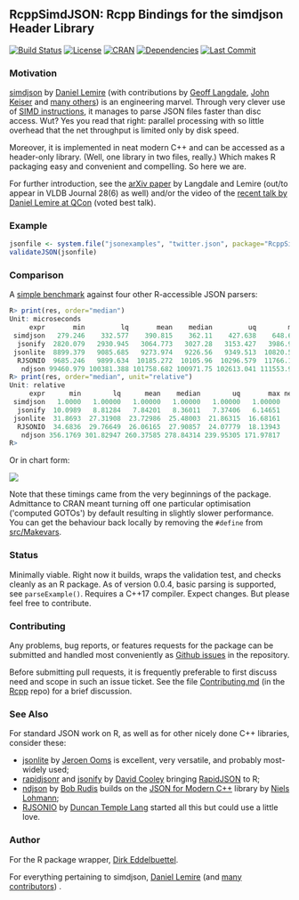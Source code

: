 ## RcppSimdJSON: Rcpp Bindings for the simdjson Header Library

[![Build Status](https://travis-ci.org/eddelbuettel/rcppsimdjson.svg)](https://travis-ci.org/eddelbuettel/rcppsimdjson)
[![License](https://eddelbuettel.github.io/badges/GPL2+.svg)](http://www.gnu.org/licenses/gpl-2.0.html)
[![CRAN](http://www.r-pkg.org/badges/version/RcppSimdJson)](https://cran.r-project.org/package=RcppSimdJson)
[![Dependencies](https://tinyverse.netlify.com/badge/RcppSimdJson)](https://cran.r-project.org/package=RcppSimdJson)
[![Last Commit](https://img.shields.io/github/last-commit/eddelbuettel/rcppsimdjson)](https://github.com/eddelbuettel/rcppsimdjson)

### Motivation

[simdjson](https://github.com/lemire/simdjson) by [Daniel Lemire](https://lemire.me/en/) (with contributions by [Geoff
Langdale](https://twitter.com/geofflangdale),  [John Keiser](https://github.com/jkeiser) and  [many others](https://github.com/lemire/simdjson/graphs/contributors)) is an
engineering marvel.  Through very clever use of [SIMD instructions](https://en.wikipedia.org/wiki/SIMD),
it manages to parse JSON files faster than disc access. Wut? Yes you read that right: parallel
processing with so little overhead that the net throughput is limited only by disk speed.

Moreover, it is implemented in neat modern C++ and can be accessed as a header-only library. (Well,
one library in two files, really.)  Which makes R packaging easy and convenient and compelling. So
here we are.

For further introduction, see the [arXiv paper](https://arxiv.org/abs/1902.08318) by Langdale and Lemire (out/to appear in VLDB
Journal 28(6) as well) and/or the video of the [recent talk by Daniel Lemire at
QCon](http://www.youtube.com/watch?v=wlvKAT7SZIQ) (voted best talk).

### Example

```r
jsonfile <- system.file("jsonexamples", "twitter.json", package="RcppSimdJson")
validateJSON(jsonfile)
```

### Comparison

A [simple benchmark](demo/simpleBenchmark.R) against four other R-accessible JSON parsers:

```r
R> print(res, order="median")
Unit: microseconds
     expr       min         lq       mean    median         uq        max neval   cld
 simdjson   279.246    332.577    390.815    362.11    427.638    648.652   100 a    
  jsonify  2820.079   2930.945   3064.773   3027.28   3153.427   3986.948   100  b   
 jsonlite  8899.379   9085.685   9273.974   9226.56   9349.513  10820.562   100   c  
  RJSONIO  9685.246   9899.634  10185.272  10105.96  10296.579  11766.177   100    d
   ndjson 99460.979 100381.388 101758.682 100971.75 102613.041 111553.986   100     e
R> print(res, order="median", unit="relative")
Unit: relative
     expr      min        lq      mean    median        uq       max neval   cld
 simdjson   1.0000   1.00000   1.00000   1.00000   1.00000   1.00000   100 a    
  jsonify  10.0989   8.81284   7.84201   8.36011   7.37406   6.14651   100  b   
 jsonlite  31.8693  27.31908  23.72986  25.48003  21.86315  16.68161   100   c  
  RJSONIO  34.6836  29.76649  26.06165  27.90857  24.07779  18.13943   100    d
   ndjson 356.1769 301.82947 260.37585 278.84314 239.95305 171.97817   100     e
R>
```

Or in chart form:

![](https://eddelbuettel.github.io/rcppsimdjson/rcppsimdjson_benchmark.png)

Note that these timings came from the very beginnings of the package.
Admittance to CRAN meant turning off one particular optimisation ('computed
GOTOs') by default resulting in slightly slower performance. You can get the
behaviour back locally by removing the `#define` from
[src/Makevars](https://github.com/eddelbuettel/rcppsimdjson/blob/master/src/Makevars#L5).

### Status

Minimally viable. Right now it builds, wraps the validation test, and checks
cleanly as an R package. As of version 0.0.4, basic parsing is supported, see
`parseExample()`.  Requires a C++17 compiler. Expect changes. But please feel
free to contribute.

### Contributing

Any problems, bug reports, or features requests for the package can be submitted and handled most
conveniently as [Github issues](https://github.com/eddelbuettel/anytime/issues) in the repository.

Before submitting pull requests, it is frequently preferable to first discuss need and scope in such
an issue ticket.  See the file
[Contributing.md](https://github.com/RcppCore/Rcpp/blob/master/Contributing.md) (in the
[Rcpp](https://github.com/RcppCore/Rcpp) repo) for a brief discussion.


### See Also

For standard JSON work on R, as well as for other nicely done C++ libraries, consider these:

- [jsonlite](https://cran.r-project.org/package=jsonlite) by [Jeroen
  Ooms](https://github.com/jeroen) is excellent, very versatile, and probably most-widely used;
- [rapidjsonr](https://cran.r-project.org/package=rapidjsonr) and [jsonify](https://cran.r-project.org/package=jsonify) by [David
  Cooley](https://twitter.com/_davecooley) bringing [RapidJSON](https://rapidjson.org/) to R;
- [ndjson](https://cran.r-project.org/package=ndjson) by [Bob Rudis](https://rud.is/b/) builds on the
  [JSON for Modern C++](https://github.com/nlohmann/json) library by [Niels
  Lohmann](https://github.com/nlohmann);
- [RJSONIO](https://cran.r-project.org/package=RJSONIO) by [Duncan Temple
  Lang](http://www.stat.ucdavis.edu/~duncan/) started all this but could use a little love.

### Author

For the R package wrapper, [Dirk Eddelbuettel](http://github.com/eddelbuettel).

For everything pertaining to simdjson, [Daniel Lemire](https://lemire.me/en/) (and [many  contributors](https://github.com/lemire/simdjson/graphs/contributors)) .
